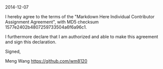 2014-12-07

I hereby agree to the terms of the "Markdown Here Individual Contributor Assignment Agreement", with MD5 checksum 1577e2402b4807259733504a6f6a96c1.

I furthermore declare that I am authorized and able to make this agreement and sign this declaration.

Signed,

Meng Wang https://github.com/wm8120
